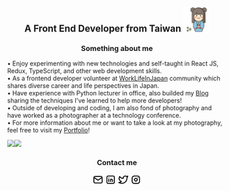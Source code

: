 
<h2 align="center">A Front End Developer from Taiwan
<img width="60" src="./img/favicon.jpg" />
</h2>


<h3 align="center">Something about me</h3>

• Enjoy experimenting with new technologies and self-taught in React JS, Redux, TypeScript, and other web development skills.<br> 
• As a frontend developer volunteer at [WorkLifeInJapan](https://www.worklifeinjapan.net/home/about-us) community which shares diverse career and life perspectives in Japan.<br>
• Have experience with Python lecturer in office, also builded my [Blog](https://anila.me/) sharing the techniques I've learned to help more developers!<br>
• Outside of developing and coding, I am also fond of photography and have worked as a photographer at a technology conference.<br>
• For more information about me or want to take a look at my photography, feel free to visit my [Portfolio](https://anilahsu.github.io/Portfolio/)!<br>

<div style="display:flex">
    <picture>
        <source media="(prefers-color-scheme: dark)" srcset="https://github-readme-stats.vercel.app/api?username=anilahsu&count_private=true&show_icons=true&theme=graywhite&border_radius=20" />
        <img src="https://github-readme-stats.vercel.app/api?username=anilahsu&count_private=true&show_icons=true&theme=graywhite&border_radius=20" />
    </picture>
    <picture>
        <source media="(prefers-color-scheme: dark)" srcset="https://github-readme-streak-stats.herokuapp.com?user=anilahsu&theme=icegray&border_radius=20&border=dcdcdc" />
        <img src="https://github-readme-streak-stats.herokuapp.com?user=anilahsu&theme=icegray&border_radius=20&border=dcdcdc" />
    </picture>
</div>

<h3 align="center">Contact me</h3>
<p align="center">
<a href="mailto:simple01281017@gmail.com" ><img width="25" src="./img/mail.svg" /></a>
<a href="https://www.linkedin.com/in/AnilaHsu" ><img width="25" src="./img/linkedin.svg" /></a>
<a href="https://twitter.com/AnilaHsu" ><img width="25" src="./img/twitter.svg" /></a>
<a href="https://www.instagram.com/anila_hsu/" ><img width="25" src="./img/instagram.svg" /></a>
</p>
